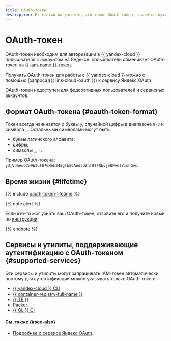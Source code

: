 ```yaml
---
title: OAuth-токен
description: Из статьи вы узнаете, что такое OAuth-токен, зачем он нужен, какие у него формат и время жизни, а также какие сервисы поддерживают этот способ аутентификации.
---
```


# OAuth-токен


OAuth-токен необходим для авторизации в {{ yandex-cloud }} пользователя с аккаунтом на Яндексе: пользователь обменивает OAuth-токен на [{{ iam-name }}-токен](iam-token.md).

Получить OAuth-токен для работы с {{ yandex-cloud }} можно с помощью [запроса]({{ link-cloud-oauth }}) к сервису Яндекс OAuth.

OAuth-токен недоступен для федеративных пользователей и сервисных аккаунтов.

## Формат OAuth-токена {#oauth-token-format}

Токен всегда начинается с буквы `y`, случайной цифры в диапазоне `0-3` и символа `_`. Остальными символами могут быть:

* буквы латинского алфавита;
* цифры;
* символы `_`, `-`.

Пример OAuth-токена: `y3_Vdheub7w9bIut67GHeL345gfb5GAnd3dZnf08FRbvjeUFvetYiohGvc`.

## Время жизни {#lifetime}

{% include [oauth-token-lifetime](../../../_includes/oauth-token-lifetime.md) %}

{% note alert %}

Если кто-то мог узнать ваш OAuth-токен, отзовите его и получите новый по [инструкции](../../operations/compromised-credentials.md#oauth-reissue).

{% endnote %}

## Сервисы и утилиты, поддерживающие аутентификацию с OAuth-токеном {#supported-services}

Эти сервисы и утилиты могут запрашивать IAM-токен автоматически, поэтому для аутентификации можно указывать только OAuth-токен:
* [{{ yandex-cloud }} CLI](../../../cli/quickstart.md#initialize)
* [{{ container-registry-full-name }}](../../../container-registry/operations/authentication.md#user)
* [{{ TF }}](../../../tutorials/infrastructure-management/terraform-quickstart.md)
* [Packer](../../../tutorials/infrastructure-management/packer-quickstart.md)
* [{{ GL }} CI](../../../tutorials/testing/ci-for-snapshots.md)


#### См. также {#see-also}

* [Подробнее о сервисе Яндекс OAuth](https://yandex.ru/dev/oauth/).

